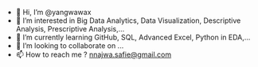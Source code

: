 - 👋 Hi, I’m @yangwawax
- 👀 I’m interested in Big Data Analytics, Data Visualization, Descriptive Analysis, Prescriptive Analysis,...
- 🌱 I’m currently learning GitHub, SQL, Advanced Excel, Python in EDA,...
- 💞️ I’m looking to collaborate on ...
- 📫 How to reach me ? nnajwa.safie@gmail.com

<!---
yangwawax/yangwawax is a ✨ special ✨ repository because its `README.md` (this file) appears on your GitHub profile.
You can click the Preview link to take a look at your changes.
--->
